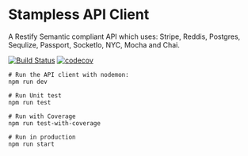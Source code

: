 # Stampless API Client
A Restify Semantic compliant API which uses: Stripe, Reddis, Postgres, Sequlize, Passport, SocketIo, NYC, Mocha and Chai.

[![Build Status](https://travis-ci.com/LiamDotPro/Francoise-Collections-api.svg?token=ctY9dT3jtHp4H7J27uxy&branch=master)](https://travis-ci.com/LiamDotPro/Francoise-Collections-api)
[![codecov](https://codecov.io/gh/LiamDotPro/Francoise-Collections-api/branch/master/graph/badge.svg?token=N8Ks7TRQVz)](https://codecov.io/gh/LiamDotPro/Francoise-Collections-api)
```
# Run the API client with nodemon:
npm run dev

# Run Unit test
npm run test

# Run with Coverage
npm run test-with-coverage

# Run in production
npm run start
```
